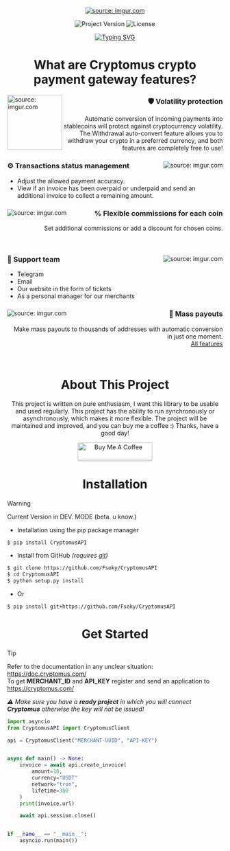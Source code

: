 <p align="center">
      <a href="https://imgur.com/osbyhki"><img src="https://i.imgur.com/osbyhki.png" title="source: imgur.com" /></a>
</p>

<p align="center">
    <img src="https://img.shields.io/badge/Version-1.0.1dev-blueviolet" alt="Project Version">
    <img src="https://img.shields.io/badge/License-MIT-success" alt="License">
</p>
<p align="center">
    <a href="https://git.io/typing-svg"><img src="https://readme-typing-svg.demolab.com?font=Fira+Code&pause=1000&color=0BE67A&center=true&vCenter=true&random=false&width=435&lines=Cryptomus;Crypto+Payment+Gateway" alt="Typing SVG" /></a>
</p>

<h1 align="center"> What are Cryptomus crypto payment gateway features?</h1>
<a href="https://imgur.com/f2PAMBG"><img src="https://i.imgur.com/f2PAMBG.png" title="source: imgur.com" width="128" height="128" align="left"/></a>
<div align="right">
  <h3>🛡 Volatility protection</h3>
  <p>
        Automatic conversion of incoming payments into stablecoins will protect against cryptocurrency volatility. <br/>
        The Withdrawal auto-convert feature allows you to withdraw your crypto in a preferred currency, and both features are completely free to use!
  </p>
</div>

<div>
  <a href="https://imgur.com/jFuoTL3"><img src="https://i.imgur.com/jFuoTL3.png" title="source: imgur.com" align="right"/></a>
  <h3>⚙ Transactions status management</h3>
  <ul>
    <li>Adjust the allowed payment accuracy.</li>
    <li>View if an invoice has been overpaid or underpaid and send an additional invoice to collect a remaining amount.</li>
  </ul>
</div>

<div align="right">
  <a href="https://imgur.com/E4hdG1q"><img src="https://i.imgur.com/E4hdG1q.png" title="source: imgur.com" align="left"/></a>
  <h3>% Flexible commissions for each coin</h3>
  <p>Set additional commissions or add a discount for chosen coins.</p>
</div><br/>

<div>
  <a href="https://imgur.com/XX4pNgu"><img src="https://i.imgur.com/XX4pNgu.png" title="source: imgur.com" align="right"/></a>
  <h3>💬 Support team</h3>
  <ul>
    <li>Telegram</li>
    <li>Email</li>
    <li>Our website in the form of tickets</li>
    <li>As a personal manager for our merchants</li>
  </ul>
</div>

<div align="right">
  <a href="https://imgur.com/mbJvIPu"><img src="https://i.imgur.com/mbJvIPu.png" title="source: imgur.com" align="left"/></a>
  <h3>📄 Mass payouts</h3>
  <p>
        Make mass payouts to thousands of addresses with automatic conversion in just one moment. <br/>
        <a href="https://cryptomus.com/processing">All features</a>
  </p>
</div><br/>

<h1 align="center">About This Project</h1>
<p align="center">
This project is written on pure enthusiasm, I want this library to be usable and used regularly. This project has the ability to run synchronously or asynchronously, which makes it more flexible.
The project will be maintained and improved, and you can buy me a coffee :)
Thanks, have a good day!
</p>

<div align="center">
      <a href="https://www.buymeacoffee.com/fsoky" target="_blank"><img src="https://www.buymeacoffee.com/assets/img/custom_images/orange_img.png" alt="Buy Me A Coffee" style="height: 41px !important;width: 174px !important;box-shadow: 0px 3px 2px 0px rgba(190, 190, 190, 0.5) !important;-webkit-box-shadow: 0px 3px 2px 0px rgba(190, 190, 190, 0.5) !important;"></a>
</div>

<h1 align="center">Installation</h1>

> [!WARNING]
> Current Version in DEV. MODE (beta. u know.)

- Installation using the pip package manager

```bash
$ pip install CryptomusAPI
```

- Install from GitHub _(requires [git](https://git-scm.com/downloads))_

```bash
$ git clone https://github.com/Fsoky/CryptomusAPI
$ cd CryptomusAPI
$ python setup.py install
```

- Or

```bash
$ pip install git+https://github.com/Fsoky/CryptomusAPI
```

<h1 align="center">Get Started</h1>

> [!TIP]
> Refer to the documentation in any unclear situation: https://doc.cryptomus.com/ \
> To get **MERCHANT_ID** and **API_KEY** register and send an application to https://cryptomus.com/
>
> _⚠ Make sure you have a **ready project** in which you will connect **Cryptomus** otherwise the key will not be issued!_

```python
import asyncio
from CryptomusAPI import CryptomusClient

api = CryptomusClient("MERCHANT-UUID", "API-KEY")


async def main() -> None:
    invoice = await api.create_invoice(
        amount=10,
        currency="USDT"
        network="tron",
        lifetime=300
    )
    print(invoice.url)

    await api.session.close()


if __name__ == "__main__":
    asyncio.run(main())
```
